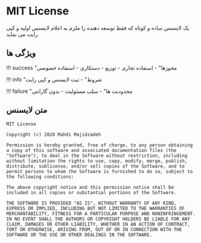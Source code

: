# MIT License

یک لایسنس ساده و کوتاه که فقط توسعه دهنده را ملزم به اعلام لایسنس اولیه و کپی رایت می نماید.

## ویژگی ها

!!! success "مجوزها"
    - استفاده تجاری
    - توزیع
    - دستکاری
    - استفاده خصوصی

!!! info "شروط"
    - ثبت لایسنس و کپی رایت

!!! failure "محدودیت ها"
    - سلب مسئولیت
    - بدون گارانتی

## متن لایسنس
```
MIT License

Copyright (c) 2020 Mahdi Majidzadeh

Permission is hereby granted, free of charge, to any person obtaining a copy of this software and associated documentation files (the "Software"), to deal in the Software without restriction, including without limitation the rights to use, copy, modify, merge, publish, distribute, sublicense, and/or sell copies of the Software, and to permit persons to whom the Software is furnished to do so, subject to the following conditions:

The above copyright notice and this permission notice shall be included in all copies or substantial portions of the Software.

THE SOFTWARE IS PROVIDED "AS IS", WITHOUT WARRANTY OF ANY KIND, EXPRESS OR IMPLIED, INCLUDING BUT NOT LIMITED TO THE WARRANTIES OF MERCHANTABILITY, FITNESS FOR A PARTICULAR PURPOSE AND NONINFRINGEMENT. IN NO EVENT SHALL THE AUTHORS OR COPYRIGHT HOLDERS BE LIABLE FOR ANY CLAIM, DAMAGES OR OTHER LIABILITY, WHETHER IN AN ACTION OF CONTRACT, TORT OR OTHERWISE, ARISING FROM, OUT OF OR IN CONNECTION WITH THE SOFTWARE OR THE USE OR OTHER DEALINGS IN THE SOFTWARE.
```